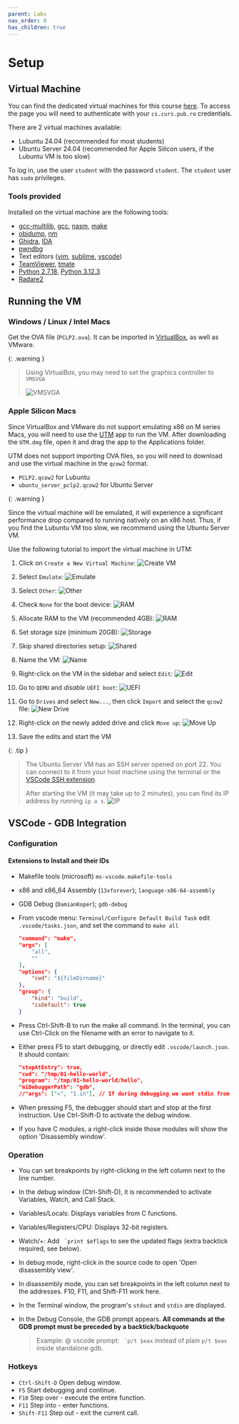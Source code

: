 ```yaml
---
parent: Labs
nav_order: 0
has_children: true
---
```


# Setup

## Virtual Machine

You can find the dedicated virtual machines for this course [here](https://repository.grid.pub.ro/cs/iocla/vm).
To access the page you will need to authenticate with your `cs.curs.pub.ro` credentials.

There are 2 virtual machines available:

- Lubuntu 24.04 (recommended for most students)
- Ubuntu Server 24.04 (recommended for Apple Silicon users, if the Lubuntu VM is too slow)

To log in, use the user `student` with the password `student`.
The `student` user has `sudo` privileges.

### Tools provided

Installed on the virtual machine are the following tools:

- [gcc-multilib](https://packages.ubuntu.com/search?keywords=gcc-multilib), [gcc](https://gcc.gnu.org/), [nasm](https://www.nasm.us/), [make](https://manpages.ubuntu.com/manpages/xenial/man1/make.1.html)
- [objdump](https://linux.die.net/man/1/objdump), [nm](https://linux.die.net/man/1/nm)
- [Ghidra](https://ghidra-sre.org/), [IDA](https://hex-rays.com/ida-pro)
- [pwndbg](https://github.com/pwndbg/pwndbg)
- Text editors ([vim](https://www.vim.org/), [sublime](https://www.sublimetext.com/), [vscode](https://code.visualstudio.com/))
- [TeamViewer](https://www.teamviewer.com/en/), [tmate](https://tmate.io/)
- [Python 2.7.18](https://www.python.org/downloads/release/python-2718/), [Python 3.12.3](https://www.python.org/downloads/release/python-3123/)
- [Radare2](https://www.radare.org/n/radare2.html)

## Running the VM

### Windows / Linux / Intel Macs

Get the OVA file (`PCLP2.ova`).
It can be imported in [VirtualBox](https://www.virtualbox.org/), as well as VMware.

{: .warning }

>Using VirtualBox, you may need to set the graphics controller to `VMSVGA`
>
>![VMSVGA](./media/issue_graphic_controller.png)

### Apple Silicon Macs

Since VirtualBox and VMware do not support emulating x86 on M series Macs, you will need to use the [UTM](https://mac.getutm.app/) app to run the VM.
After downloading the `UTM.dmg` file, open it and drag the app to the Applications folder.

UTM does not support importing OVA files, so you will need to download and use the virtual machine in the `qcow2` format.

- `PCLP2.qcow2` for Lubuntu
- `ubuntu_server_pclp2.qcow2` for Ubuntu Server

{: .warning }

Since the virtual machine will be emulated, it will experience a significant performance drop compared to running natively on an x86 host.
Thus, if you find the Lubuntu VM too slow, we recommend using the Ubuntu Server VM.

Use the following tutorial to import the virtual machine in UTM:

1. Click on `Create a New Virtual Machine`:
![Create VM](./media/01_create_new_vm.png)

1. Select `Emulate`:
![Emulate](./media/02_emulate.png)

1. Select `Other`:
![Other](./media/03_custom.png)

1. Check `None` for the boot device:
![RAM](./media/04_boot_none.png)

1. Allocate RAM to the VM (recommended 4GB):
![RAM](./media/05_hardware_ram.png)

1. Set storage size (minimum 20GB):
![Storage](./media/06_storage.png)

1. Skip shared directories setup:
![Shared](./media/07_shared_directory.png)

1. Name the VM:
![Name](./media/08_summary.png)

1. Right-click on the VM in the sidebar and select `Edit`:
![Edit](./media/09_edit.png)

1. Go to `QEMU` and *disable* `UEFI boot`:
![UEFI](./media/10_disable_uefi.png)

1. Go to `Drives` and select `New...`, then click `Import` and select the `qcow2` file:
![New Drive](./media/11_add_drive.png)

1. Right-click on the newly added drive and click `Move up`:
![Move Up](./media/12_move_up.png)

1. Save the edits and start the VM

{: .tip }

>The Ubuntu Server VM has an SSH server opened on port 22.
>You can connect to it from your host machine using the terminal or the [VSCode SSH extension](https://code.visualstudio.com/docs/remote/ssh).
>
>After starting the VM (it may take up to 2 minutes), you can find its IP address by running `ip a s`.
>![IP](./media/13_get_ip.png)

## VSCode - GDB Integration

### Configuration

#### Extensions to Install and their IDs

- Makefile tools (microsoft) `ms-vscode.makefile-tools`

- x86 and x86_64 Assembly (`13xforever`);
`language-x86-64-assembly`

- GDB Debug (`DamianKoper`);
`gdb-debug`

- From vscode menu: `Terminal/Configure Default Build Task` edit `.vscode/tasks.json`, and set the command to `make all`

    ```json
    "command": "make",
    "args": [
        "all",
        ""
    ],
    "options": {
        "cwd": "${fileDirname}"
    },
    "group": {
        "kind": "build",
        "isDefault": true
    }
    ```

- Press Ctrl-Shift-B to run the make all command.
In the terminal, you can use Ctrl-Click on the filename with an error to navigate to it.

- Either press F5 to start debugging, or directly edit `.vscode/launch.json`.
It should contain:

    ```json
    "stopAtEntry": true,
    "cwd": "/tmp/01-hello-world",
    "program": "/tmp/01-hello-world/hello",
    "miDebuggerPath": "gdb",
    //"args": ["<", "1.in"], // If during debugging we want stdin from a file 1.in
    ```

- When pressing F5, the debugger should start and stop at the first instruction.
Use Ctrl-Shift-D to activate the debug window.

- If you have C modules, a right-click inside those modules will show the option 'Disassembly window'.

### Operation

- You can set breakpoints by right-clicking in the left column next to the line number.

- In the debug window (Ctrl-Shift-D), it is recommended to activate Variables, Watch, and Call Stack.

- Variables/Locals: Displays variables from C functions.

- Variables/Registers/CPU: Displays 32-bit registers.

- Watch/+: Add `` `print $eflags`` to see the updated flags (extra backtick required, see below).

- In debug mode, right-click in the source code to open 'Open disassembly view'.

- In disassembly mode, you can set breakpoints in the left column next to the addresses.
F10, F11, and Shift-F11 work here.

- In the Terminal window, the program's `stdout` and `stdin` are displayed.

- In the Debug Console, the GDB prompt appears.
    **All commands at the GDB prompt must be preceded by a backtick/backquote**
  > Example: @ vscode prompt: `` `p/t $eax`` instead of plain `p/t $eax` inside standalone gdb.

### Hotkeys

- `Ctrl-Shift-D` Open debug window.
- `F5` Start debugging and continue.
- `F10` Step over - execute the entire function.
- `F11` Step into - enter functions.
- `Shift-F11` Step out - exit the current call.
